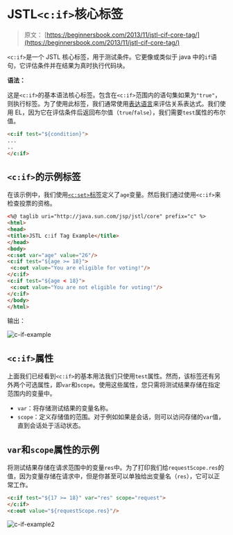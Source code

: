 # JSTL`<c:if>`核心标签

> 原文： [https://beginnersbook.com/2013/11/jstl-cif-core-tag/](https://beginnersbook.com/2013/11/jstl-cif-core-tag/)

`<c:if>`是一个 JSTL 核心标签，用于测试条件。它更像或类似于 java 中的`if`语句，它评估条件并在结果为真时执行代码块。

**语法：**

这是`<c:if>`的基本语法核心标签。包含在`<c:if>`范围内的语句集如果为`"true"`，则执行标签。为了使用此标签，我们通常使用[表达语言](https://beginnersbook.com/2013/11/jsp-expression-language-el/)来评估关系表达式。我们使用 EL，因为它在评估条件后返回布尔值（`true`/`false`），我们需要`test`属性的布尔值。

```html
<c:if test="${condition}">
...
..
</c:if>
```

## `<c:if>`的示例标签

在该示例中，我们使用[`<c:set>`标签](https://beginnersbook.com/2013/11/jstl-cset-core-tag/)定义了`age`变量。然后我们通过使用`<c:if>`来检查投票的资格。

```html
<%@ taglib uri="http://java.sun.com/jsp/jstl/core" prefix="c" %>
<html>
<head>
<title>JSTL c:if Tag Example</title>
</head>
<body>
<c:set var="age" value="26"/>
<c:if test="${age >= 18}">
 <c:out value="You are eligible for voting!"/>
</c:if>
<c:if test="${age < 18}">
 <c:out value="You are not eligible for voting!"/>
</c:if>
</body>
</html>
```

输出：

![c-if-example](../Images/44df108a19f4332e4fe7a9bd74a625af.jpg)

## `<c:if>`属性

上面我们已经看到`<c:if>`的基本用法我们只使用`test`属性。然而，该标签还有另外两个可选属性，即`var`和`scope`。使用这些属性，您只需将测试结果存储在指定范围内的变量中。

*   `var`：将存储测试结果的变量名称。
*   `scope`：定义存储值的范围。对于例如如果是会话，则可以访问存储的`var`值，直到会话处于活动状态。

## `var`和`scope`属性的示例

将测试结果存储在请求范围中的变量`res`中。为了打印我们给`requestScope.res`的值，因为变量存储在请求中，但是你甚至可以单独给出变量名（`res`），它可以正常工作。

```html
<c:if test="${17 >= 18}" var="res" scope="request">
</c:if>
<c:out value="${requestScope.res}"/>
```

![c-if-example2](../Images/bfc27ebc7c7068af8d5cba0a71ba7fd8.jpg)